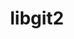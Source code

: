 ---
title: "libgit2"
layout: cache
category: package
meta: {"versions": ["1.1.0"], "compilers": ["gcc@7.5.0", "gcc@8.3.1", "gcc@9.3.0"]}
spec_files: 
 - spec-0.json
 - spec-1.json
 - spec-2.json
 - spec-3.json
spec_names:
 - 'libgit2@1.1.0%gcc@7.5.0~curl~ipo+ssh build_type=RelWithDebInfo https=system arch=linux-ubuntu18.04-x86_64 ^libssh2@1.8.0%gcc@7.5.0~ipo+shared build_type=RelWithDebInfo arch=linux-ubuntu18.04-x86_64 ^openssl@1.1.1k%gcc@7.5.0~docs+systemcerts arch=linux-ubuntu18.04-x86_64 ^xz@5.2.5%gcc@7.5.0+pic libs=shared,static arch=linux-ubuntu18.04-x86_64 ^zlib@1.2.11%gcc@7.5.0+optimize+pic+shared arch=linux-ubuntu18.04-x86_64'
 - 'libgit2@1.1.0%gcc@9.3.0~curl~ipo+ssh build_type=RelWithDebInfo https=system arch=linux-ubuntu20.04-x86_64 ^libssh2@1.8.0%gcc@9.3.0~ipo+shared build_type=RelWithDebInfo arch=linux-ubuntu20.04-x86_64 ^openssl@1.1.1k%gcc@9.3.0~docs+systemcerts arch=linux-ubuntu20.04-x86_64 ^xz@5.2.5%gcc@9.3.0+pic libs=shared,static arch=linux-ubuntu20.04-x86_64 ^zlib@1.2.11%gcc@9.3.0+optimize+pic+shared arch=linux-ubuntu20.04-x86_64'
 - 'libgit2@1.1.0%gcc@8.3.1~curl~ipo+ssh build_type=RelWithDebInfo https=system arch=linux-rhel8-x86_64 ^libssh2@1.8.0%gcc@8.3.1~ipo+shared build_type=RelWithDebInfo arch=linux-rhel8-x86_64 ^openssl@1.1.1k%gcc@8.3.1~docs+systemcerts arch=linux-rhel8-x86_64 ^xz@5.2.5%gcc@8.3.1+pic libs=shared,static arch=linux-rhel8-x86_64 ^zlib@1.2.11%gcc@8.3.1+optimize+pic+shared arch=linux-rhel8-x86_64'
 - 'libgit2@1.1.0%gcc@9.3.0~curl~ipo+ssh build_type=RelWithDebInfo https=system arch=linux-rhel7-x86_64 ^libssh2@1.8.0%gcc@9.3.0~ipo+shared build_type=RelWithDebInfo arch=linux-rhel7-x86_64 ^openssl@1.1.1k%gcc@9.3.0~docs+systemcerts arch=linux-rhel7-x86_64 ^xz@5.2.5%gcc@9.3.0+pic libs=shared,static arch=linux-rhel7-x86_64 ^zlib@1.2.11%gcc@9.3.0+optimize+pic+shared arch=linux-rhel7-x86_64'
---
